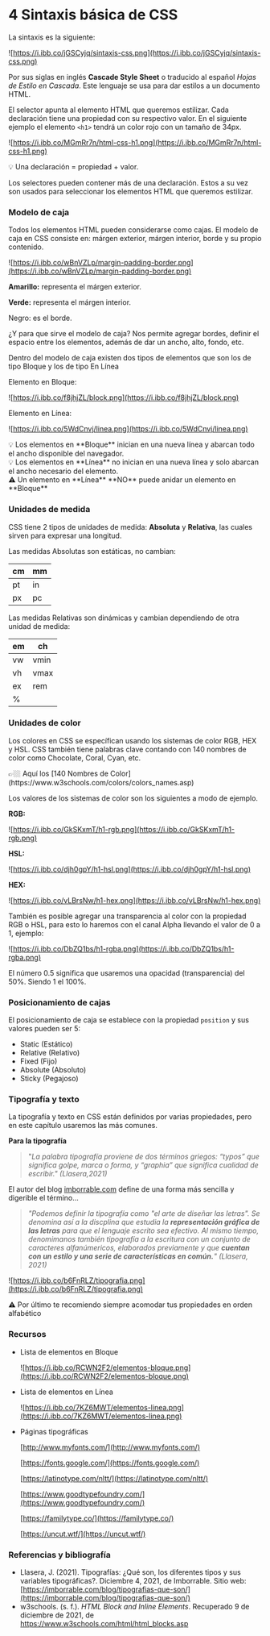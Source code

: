 # 4 Sintaxis básica de CSS

La sintaxis es la siguiente:

![https://i.ibb.co/jGSCyjq/sintaxis-css.png](https://i.ibb.co/jGSCyjq/sintaxis-css.png)

Por sus siglas en inglés **Cascade Style Sheet** o traducido al español *Hojas de Estilo en Cascada*. Este lenguaje se usa para dar estilos a un documento HTML.

El selector apunta al elemento HTML que queremos estilizar. Cada declaración tiene una propiedad con su respectivo valor. En el siguiente ejemplo el elemento `<h1>` tendrá un color rojo con un tamaño de 34px.

![https://i.ibb.co/MGmRr7n/html-css-h1.png](https://i.ibb.co/MGmRr7n/html-css-h1.png)

<aside>
💡 Una declaración = propiedad + valor.

</aside>

Los selectores pueden contener más de una declaración. Estos a su vez son usados para seleccionar los elementos HTML que queremos estilizar.

### Modelo de caja

Todos los elementos HTML pueden considerarse como cajas. El modelo de caja en CSS consiste en: márgen exterior, márgen interior, borde y su propio contenido.

![https://i.ibb.co/wBnVZLp/margin-padding-border.png](https://i.ibb.co/wBnVZLp/margin-padding-border.png)

**Amarillo:** representa el márgen exterior.

**Verde:** representa el márgen interior.

Negro: es el borde.

¿Y para que sirve el modelo de caja? Nos permite agregar bordes, definir el espacio entre los elementos, además de dar un ancho, alto, fondo, etc.

Dentro del modelo de caja existen dos tipos de elementos que son los de tipo Bloque y los de tipo En Línea

Elemento en Bloque:

![https://i.ibb.co/f8jhjZL/block.png](https://i.ibb.co/f8jhjZL/block.png)

Elemento en Línea:

![https://i.ibb.co/5WdCnvj/linea.png](https://i.ibb.co/5WdCnvj/linea.png)

<aside>
💡 Los elementos en **Bloque** inician en una nueva línea y abarcan todo el ancho disponible del navegador.

</aside>

<aside>
💡 Los elementos en **Línea** no inician en una nueva línea y solo abarcan el ancho necesario del elemento.

</aside>

<aside>
⚠️ Un elemento en **Línea** **NO** puede anidar un elemento en **Bloque**

</aside>

### Unidades de medida

CSS tiene 2 tipos de unidades de medida: **Absoluta** y **Relativa**, las cuales sirven para expresar una longitud.

Las medidas Absolutas son estáticas, no cambian:

| cm | mm |
| --- | --- |
| pt | in |
| px | pc |

Las medidas Relativas son dinámicas y cambian dependiendo de otra unidad de medida:

| em | ch |
| --- | --- |
| vw | vmin |
| vh | vmax |
| ex | rem |
| % |  |

### Unidades de color

Los colores en CSS se específican usando los sistemas de color RGB, HEX y HSL. CSS también tiene palabras clave contando con 140 nombres de color como Chocolate, Coral, Cyan, etc.

<aside>
👉🏼 Aquí los [140 Nombres de Color](https://www.w3schools.com/colors/colors_names.asp)

</aside>

Los valores de los sistemas de color son los siguientes a modo de ejemplo.

**RGB:**

![https://i.ibb.co/GkSKxmT/h1-rgb.png](https://i.ibb.co/GkSKxmT/h1-rgb.png)

**HSL:**

![https://i.ibb.co/djh0gpY/h1-hsl.png](https://i.ibb.co/djh0gpY/h1-hsl.png)

**HEX:**

![https://i.ibb.co/vLBrsNw/h1-hex.png](https://i.ibb.co/vLBrsNw/h1-hex.png)

También es posible agregar una transparencia al color con la propiedad RGB o HSL, para esto lo haremos con el canal Alpha llevando el valor de 0 a 1, ejemplo:

![https://i.ibb.co/DbZQ1bs/h1-rgba.png](https://i.ibb.co/DbZQ1bs/h1-rgba.png)

El número 0.5 significa que usaremos una opacidad (transparencia) del 50%. Siendo 1 el 100%.

### Posicionamiento de cajas

El posicionamiento de caja se establece con la propiedad `position` y sus valores pueden ser 5:

- Static (Estático)
- Relative (Relativo)
- Fixed (Fijo)
- Absolute (Absoluto)
- Sticky (Pegajoso)

### Tipografía y texto

La tipografía y texto en CSS están definidos por varias propiedades, pero en este capítulo usaremos las más comunes.

**Para la tipografía**

> "*La palabra tipografía proviene de dos términos griegos: “typos” que significa golpe, marca o forma, y “graphia” que significa cualidad de escribir." (Llasera,2021)*
> 

El autor del blog [imborrable.com](http://imborrable.com) define de una forma más sencilla y digerible el término...

> *"Podemos definir la tipografía como "el arte de diseñar las letras". Se denomina así a la discplina que estudia la **representación gráfica de las letras** para que el lenguaje escrito sea efectivo. Al mismo tiempo, denomimanos también tipografía a la escritura con un conjunto de caracteres alfanúmericos, elaborados previamente y que **cuentan con un estilo y una serie de características en común.**" (Llasera, 2021)*
> 

![https://i.ibb.co/b6FnRLZ/tipografia.png](https://i.ibb.co/b6FnRLZ/tipografia.png)

<aside>
⚠️ Por último te recomiendo siempre acomodar tus propiedades en orden alfabético

</aside>

### **Recursos**

- Lista de elementos en Bloque
    
    ![https://i.ibb.co/RCWN2F2/elementos-bloque.png](https://i.ibb.co/RCWN2F2/elementos-bloque.png)
    
- Lista de elementos en Línea
    
    ![https://i.ibb.co/7KZ6MWT/elementos-linea.png](https://i.ibb.co/7KZ6MWT/elementos-linea.png)
    
- Páginas tipográficas
    
    [http://www.myfonts.com/](http://www.myfonts.com/)
    
    [https://fonts.google.com/](https://fonts.google.com/)
    
    [https://latinotype.com/nltt/](https://latinotype.com/nltt/)
    
    [https://www.goodtypefoundry.com/](https://www.goodtypefoundry.com/)
    
    [https://familytype.co/](https://familytype.co/)
    
    [https://uncut.wtf/](https://uncut.wtf/)
    

### Referencias y bibliografía

- Llasera, J. (2021). Tipografías: ¿Qué son, los diferentes tipos y sus variables tipográficas?. Diciembre 4, 2021, de Imborrable. Sitio web: [https://imborrable.com/blog/tipografias-que-son/](https://imborrable.com/blog/tipografias-que-son/)
- w3schools. (s. f.). *HTML Block and Inline Elements*. Recuperado 9 de diciembre de 2021, de https://www.w3schools.com/html/html_blocks.asp
